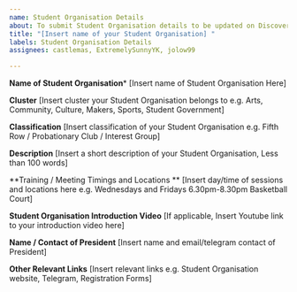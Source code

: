 ```yaml
---
name: Student Organisation Details
about: To submit Student Organisation details to be updated on DiscoverSUTD website
title: "[Insert name of your Student Organisation] "
labels: Student Organisation Details
assignees: castlemas, ExtremelySunnyYK, jolow99

---
```


**Name of Student Organisation***
[Insert name of Student Organisation Here]

**Cluster**
[Insert cluster your Student Organisation belongs to e.g. Arts, Community, Culture, Makers, Sports, Student Government]

**Classification**
[Insert classification of your Student Organisation e.g. Fifth Row / Probationary Club / Interest Group]

**Description**
[Insert a short description of your Student Organisation, Less than 100 words]

**Training / Meeting Timings and Locations **
[Insert day/time of sessions and locations here e.g. Wednesdays and Fridays 6.30pm-8.30pm Basketball Court]

**Student Organisation Introduction Video**
[If applicable, Insert Youtube link to your introduction video here]

**Name / Contact of President**
[Insert name and email/telegram contact of President]

**Other Relevant Links**
[Insert relevant links e.g. Student Organisation website, Telegram, Registration Forms]
